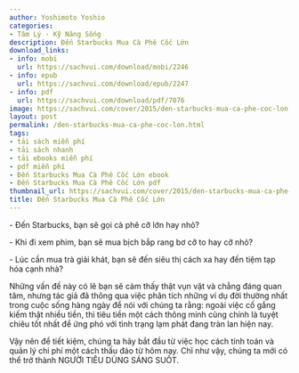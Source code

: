 ```yaml
---
author: Yoshimoto Yoshio
categories:
- Tâm Lý - Kỹ Năng Sống
description: Đến Starbucks Mua Cà Phê Cốc Lớn
download_links:
- info: mobi
  url: https://sachvui.com/download/mobi/2246
- info: epub
  url: https://sachvui.com/download/epub/2247
- info: pdf
  url: https://sachvui.com/download/pdf/7076
image: https://sachvui.com/cover/2015/den-starbucks-mua-ca-phe-coc-lon.jpg
layout: post
permalink: /den-starbucks-mua-ca-phe-coc-lon.html
tags:
- tải sách miễn phí
- tải sách nhanh
- tải ebooks miễn phí
- pdf miễn phí
- Đến Starbucks Mua Cà Phê Cốc Lớn ebook
- Đến Starbucks Mua Cà Phê Cốc Lớn pdf
thumbnail_url: https://sachvui.com/cover/2015/den-starbucks-mua-ca-phe-coc-lon.jpg
title: Đến Starbucks Mua Cà Phê Cốc Lớn
---
```


 <div class="item-desc text-justify"> <p>- Đến Starbucks, bạn sẽ gọi cà phê cỡ lớn hay nhỏ?</p><p>- Khi đi xem phim, bạn sẽ mua bịch bắp rang bơ cỡ to hay cỡ nhỏ?</p><p>- Lúc cần mua trà giải khát, bạn sẽ đến siêu thị cách xa hay đến tiệm tạp hóa cạnh nhà?</p><p>Những vấn đề này có lẽ bạn sẽ cảm thấy thật vụn vặt và chẳng đáng quan tâm, nhưng tác giả đã thông qua việc phân tích những ví dụ đời thường nhất trong cuộc sống hàng ngày để nói với chúng ta rằng: ngoài việc cố gắng kiếm thật nhiều tiền, thì tiêu tiền một cách thông minh cũng chính là tuyệt chiêu tốt nhất để ứng phó với tình trạng lạm phát đang tràn lan hiện nay.</p><p>Vậy nên để tiết kiệm, chúng ta hãy bắt đầu từ việc học cách tính toán và quản lý chi phí một cách thấu đáo từ hôm nay. Chỉ như vậy, chúng ta mới có thể trở thành NGƯỜI TIÊU DÙNG SÁNG SUỐT.</p> </div>